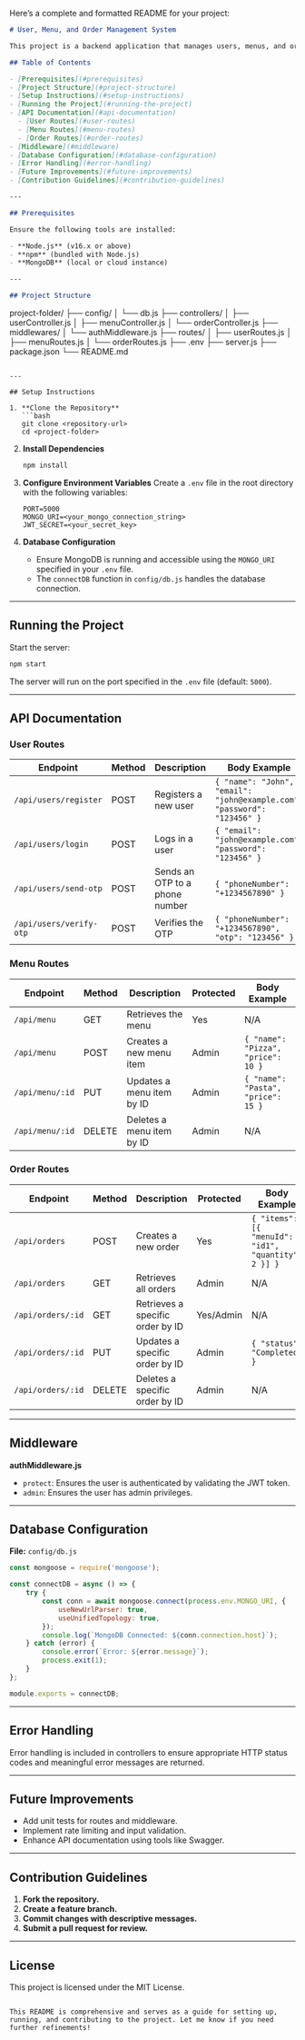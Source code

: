 Here’s a complete and formatted README for your project:

```markdown
# User, Menu, and Order Management System

This project is a backend application that manages users, menus, and orders. It is built using **Express.js** and **MongoDB**, with JWT-based authentication and authorization.

## Table of Contents

- [Prerequisites](#prerequisites)
- [Project Structure](#project-structure)
- [Setup Instructions](#setup-instructions)
- [Running the Project](#running-the-project)
- [API Documentation](#api-documentation)
  - [User Routes](#user-routes)
  - [Menu Routes](#menu-routes)
  - [Order Routes](#order-routes)
- [Middleware](#middleware)
- [Database Configuration](#database-configuration)
- [Error Handling](#error-handling)
- [Future Improvements](#future-improvements)
- [Contribution Guidelines](#contribution-guidelines)

---

## Prerequisites

Ensure the following tools are installed:

- **Node.js** (v16.x or above)
- **npm** (bundled with Node.js)
- **MongoDB** (local or cloud instance)

---

## Project Structure

```
project-folder/
├── config/
│   └── db.js
├── controllers/
│   ├── userController.js
│   ├── menuController.js
│   └── orderController.js
├── middlewares/
│   └── authMiddleware.js
├── routes/
│   ├── userRoutes.js
│   ├── menuRoutes.js
│   └── orderRoutes.js
├── .env
├── server.js
├── package.json
└── README.md
```

---

## Setup Instructions

1. **Clone the Repository**
   ```bash
   git clone <repository-url>
   cd <project-folder>
   ```

2. **Install Dependencies**
   ```bash
   npm install
   ```

3. **Configure Environment Variables**
   Create a `.env` file in the root directory with the following variables:
   ```
   PORT=5000
   MONGO_URI=<your_mongo_connection_string>
   JWT_SECRET=<your_secret_key>
   ```

4. **Database Configuration**
   - Ensure MongoDB is running and accessible using the `MONGO_URI` specified in your `.env` file.
   - The `connectDB` function in `config/db.js` handles the database connection.

---

## Running the Project

Start the server:
```bash
npm start
```

The server will run on the port specified in the `.env` file (default: `5000`).

---

## API Documentation

### User Routes
| Endpoint           | Method | Description                   | Body Example                               |
|--------------------|--------|-------------------------------|-------------------------------------------|
| `/api/users/register` | POST   | Registers a new user          | `{ "name": "John", "email": "john@example.com", "password": "123456" }` |
| `/api/users/login`    | POST   | Logs in a user                | `{ "email": "john@example.com", "password": "123456" }` |
| `/api/users/send-otp` | POST   | Sends an OTP to a phone number | `{ "phoneNumber": "+1234567890" }`        |
| `/api/users/verify-otp` | POST   | Verifies the OTP              | `{ "phoneNumber": "+1234567890", "otp": "123456" }` |

### Menu Routes
| Endpoint       | Method | Description                    | Protected | Body Example |
|----------------|--------|--------------------------------|-----------|--------------|
| `/api/menu`    | GET    | Retrieves the menu             | Yes       | N/A          |
| `/api/menu`    | POST   | Creates a new menu item        | Admin     | `{ "name": "Pizza", "price": 10 }` |
| `/api/menu/:id` | PUT    | Updates a menu item by ID      | Admin     | `{ "name": "Pasta", "price": 15 }` |
| `/api/menu/:id` | DELETE | Deletes a menu item by ID      | Admin     | N/A          |

### Order Routes
| Endpoint          | Method | Description                     | Protected | Body Example |
|-------------------|--------|---------------------------------|-----------|--------------|
| `/api/orders`     | POST   | Creates a new order             | Yes       | `{ "items": [{ "menuId": "id1", "quantity": 2 }] }` |
| `/api/orders`     | GET    | Retrieves all orders            | Admin     | N/A          |
| `/api/orders/:id` | GET    | Retrieves a specific order by ID | Yes/Admin | N/A          |
| `/api/orders/:id` | PUT    | Updates a specific order by ID  | Admin     | `{ "status": "Completed" }` |
| `/api/orders/:id` | DELETE | Deletes a specific order by ID  | Admin     | N/A          |

---

## Middleware

**authMiddleware.js**
- `protect`: Ensures the user is authenticated by validating the JWT token.
- `admin`: Ensures the user has admin privileges.

---

## Database Configuration

**File:** `config/db.js`
```javascript
const mongoose = require('mongoose');

const connectDB = async () => {
    try {
        const conn = await mongoose.connect(process.env.MONGO_URI, {
            useNewUrlParser: true,
            useUnifiedTopology: true,
        });
        console.log(`MongoDB Connected: ${conn.connection.host}`);
    } catch (error) {
        console.error(`Error: ${error.message}`);
        process.exit(1);
    }
};

module.exports = connectDB;
```

---

## Error Handling

Error handling is included in controllers to ensure appropriate HTTP status codes and meaningful error messages are returned.

---

## Future Improvements

- Add unit tests for routes and middleware.
- Implement rate limiting and input validation.
- Enhance API documentation using tools like Swagger.

---

## Contribution Guidelines

1. **Fork the repository.**
2. **Create a feature branch.**
3. **Commit changes with descriptive messages.**
4. **Submit a pull request for review.**

---

## License

This project is licensed under the MIT License.
```

This README is comprehensive and serves as a guide for setting up, running, and contributing to the project. Let me know if you need further refinements!
